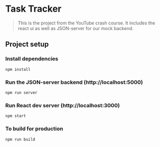 # Task Tracker

>This is the project from the YouTube crash course. It includes the react ui as well as JSON-server for our mock backend.

## Project setup

### Install dependencies

```
npm install
```
### Run the JSON-server backend (http://localhost:5000)

```
npm run server
```

### Run React dev server (http://localhost:3000)

```
npm start
```

### To build for production

```
npm run build
```